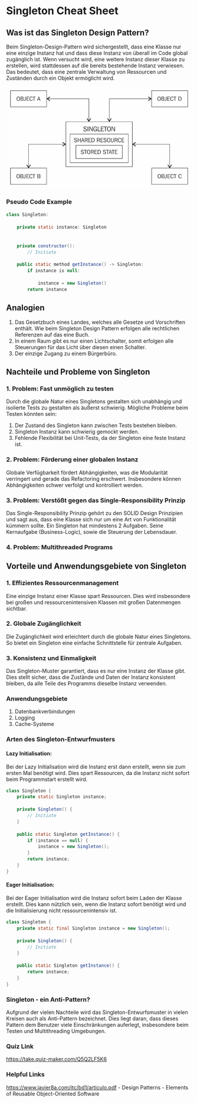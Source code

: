 # Singleton Cheat Sheet

## Was ist das Singleton Design Pattern?

Beim Singleton-Design-Pattern wird sichergestellt, dass eine Klasse nur eine einzige Instanz hat und dass diese Instanz
von überall im Code global zugänglich ist. Wenn versucht wird, eine weitere Instanz dieser Klasse zu erstellen, wird
stattdessen auf die bereits bestehende Instanz verwiesen. Das bedeutet, dass eine zentrale Verwaltung von Ressourcen und
Zuständen durch ein Objekt ermöglicht wird.

<img src="images/singleton_veranschaulichung.png">

### Pseudo Code Example

```java
class Singleton:

    private static instance: Singleton


    private constructor():
        // Initiate

    public static method getInstance() -> Singleton:
        if instance is null:

            instance = new Singleton()
        return instance
```

## Analogien

1. Das Gesetzbuch eines Landes, welches alle Gesetze und Vorschriften enthält. Wie beim Singleton Design Pattern
   erfolgen
   alle rechtlichen Referenzen auf das eine Buch.
2. In einem Raum gibt es nur einen Lichtschalter, somit erfolgen alle Steuerungen für das Licht über diesen einen
   Schalter.
3. Der einzige Zugang zu einem Bürgerbüro.

## Nachteile und Probleme von Singleton

### 1. Problem: Fast unmöglich zu testen

Durch die globale Natur eines Singletons gestalten sich unabhängig und isolierte Tests zu gestalten als äußerst
schwierig.
Mögliche Probleme beim Testen könnten sein:

1. Der Zustand des Singleton kann zwischen Tests bestehen bleiben.
2. Singleton Instanz kann schwierig gemockt werden.
3. Fehlende Flexibilität bei Unit-Tests, da der Singleton eine feste Instanz ist.

### 2. Problem: Förderung einer globalen Instanz

Globale Verfügbarkeit fördert Abhängigkeiten, was die Modularität verringert und gerade das Refactoring erschwert.
Insbesondere können Abhängigkeiten schwer verfolgt und kontrolliert werden.

### 3. Problem: Verstößt gegen das Single-Responsibility Prinzip

Das Single-Responsibility Prinzip gehört zu den SOLID Design Prinzipien und sagt aus, dass eine Klasse sich nur um eine
Art von Funktionalität kümmern sollte. Ein Singleton hat mindestens 2 Aufgaben. Seine Kernaufgabe (Business-Logic),
sowie die Steuerung der Lebensdauer.

### 4. Problem: Multithreaded Programs

## Vorteile und Anwendungsgebiete von Singleton

### 1. Effizientes Ressourcenmanagement

Eine einzige Instanz einer Klasse spart Ressourcen. Dies wird insbesondere bei großen und ressourcenintensiven Klassen
mit großen Datenmengen sichtbar.

### 2. Globale Zugänglichkeit

Die Zugänglichkeit wird erleichtert durch die globale Natur eines Singletons. So bietet ein Singleton eine einfache
Schnittstelle für zentrale Aufgaben.

### 3. Konsistenz und Einmaligkeit

Das Singleton-Muster garantiert, dass es nur eine Instanz der Klasse gibt. Dies stellt sicher, dass die Zustände und
Daten der Instanz konsistent bleiben, da alle Teile des Programms dieselbe Instanz verwenden.

### Anwendungsgebiete

1. Datenbankverbindungen
2. Logging
3. Cache-Systeme

### Arten des Singleton-Entwurfmusters

#### Lazy Initialisation:

Bei der Lazy Initialisation wird die Instanz erst dann erstellt, wenn sie zum ersten Mal benötigt wird. Dies spart
Ressourcen, da die Instanz nicht sofort beim Programmstart erstellt wird.

```java
class Singleton {
    private static Singleton instance;

    private Singleton() {
        // Initiate
    }

    public static Singleton getInstance() {
        if (instance == null) {
            instance = new Singleton();
        }
        return instance;
    }
}
```

#### Eager Initialisation:

Bei der Eager Initialisation wird die Instanz sofort beim Laden der Klasse erstellt. Dies kann nützlich sein, wenn die
Instanz sofort benötigt wird und die Initialisierung nicht ressourcenintensiv ist.

```java
class Singleton {
    private static final Singleton instance = new Singleton();

    private Singleton() {
        // Initiate
    }

    public static Singleton getInstance() {
        return instance;
    }
}
```

### Singleton - ein Anti-Pattern?

Aufgrund der vielen Nachteile wird das Singleton-Entwurfsmuster in vielen Kreisen auch als Anti-Pattern bezeichnet. Dies
liegt daran, dass dieses Pattern dem Benutzer viele Einschränkungen auferlegt, insbesondere beim Testen und
Multithreading Umgebungen.

### Quiz Link

https://take.quiz-maker.com/Q5Q2LF5K6

### Helpful Links

https://www.javier8a.com/itc/bd1/articulo.pdf - Design Patterns - Elements of Reusable Object-Oriented Software




